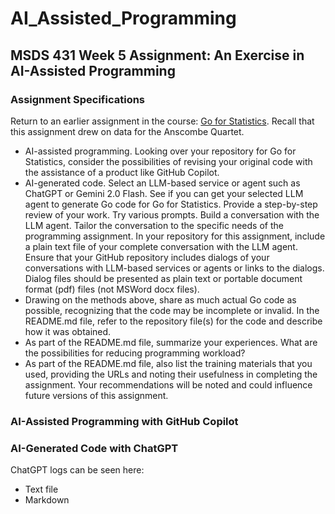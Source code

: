 # AI_Assisted_Programming
## MSDS 431 Week 5 Assignment: An Exercise in AI-Assisted Programming

### Assignment Specifications
Return to an earlier assignment in the course: [Go for Statistics](https://github.com/chrisbcaldwell/OLS_Comparison). Recall that this assignment drew on data for the Anscombe Quartet.
* AI-assisted programming. Looking over your repository for Go for Statistics, consider the possibilities of revising your original code with the assistance of a product like GitHub Copilot.
* AI-generated code. Select an LLM-based service or agent such as ChatGPT or Gemini 2.0 Flash. See if you can get your selected LLM agent to generate Go code for Go for Statistics. Provide a step-by-step review of your work. Try various prompts. Build a conversation with the LLM agent. Tailor the conversation to the specific needs of the programming assignment. In your repository for this assignment, include a plain text file of your complete conversation with the LLM agent.  Ensure that your GitHub repository includes dialogs of your conversations with LLM-based services or agents or links to the dialogs. Dialog files should be presented as plain text or portable document format (pdf) files (not MSWord docx files).
* Drawing on the methods above, share as much actual Go code as possible, recognizing that the code may be incomplete or invalid. In the README.md file, refer to the repository file(s) for the code and describe how it was obtained.
* As part of the README.md file, summarize your experiences. What are the possibilities for reducing programming workload?
* As part of the README.md file, also list the training materials that you used, providing the URLs and noting their usefulness in completing the assignment. Your recommendations will be noted and could influence future versions of this assignment.

### AI-Assisted Programming with GitHub Copilot


### AI-Generated Code with ChatGPT
ChatGPT logs can be seen here:
* Text file
* Markdown

